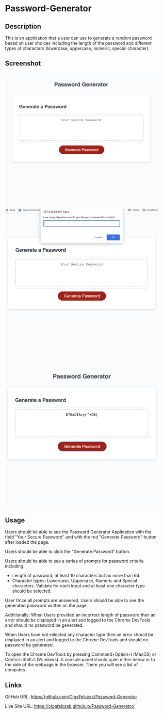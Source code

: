 # Password-Generator

## Description

This is an application that a user can use to generate a random password based on user choices including the length of the password and different types of characters (lowercase, uppercase, numeric, special character).

## Screenshot

![Main page view](/assets/Screenshot-main-page.png)
![User's option view](/assets/Screenshot-prompt-window-for-user.png)
![Generated password view](/assets/Screenshot-generated-password.png)

## Usage

Users should be able to see the Password Generator Application with the field "Your Secure Password" and with the red "Generate Password" button after loaded the page.

Users should be able to click the "Generate Password" button.

Users should be able to see a series of prompts for password criteria including:

- Length of password, at least 10 characters but no more than 64.
- Character types: Lowercase, Uppercase, Numeric and Special characters. Validate for each input and at least one character type should be selected.

User
Once all prompts are answered, Users should be able to see the generated password written on the page.

Additionally:
When Users provided an incorrect length of password then an error should be displayed in an alert and logged to the Chrome DevTools and should no password be generated.

When Users have not selected any character type then an error should be displayed in an alert and logged to the Chrome DevTools and should no password be generated.

To open the Chrome DevTools by pressing Command+Option+I (MacOS) or Control+Shift+I (Windows). A console panel should open either below or to the side of the webpage in the browser. There you will see a list of computes.

## Links

GitHub URL: https://github.com/OlgaFelczak/Password-Generator

Live Site URL: https://olgafelczak.github.io/Password-Generator/
